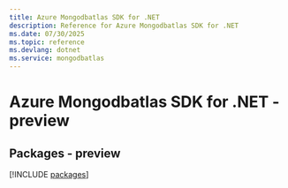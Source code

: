 ```yaml
---
title: Azure Mongodbatlas SDK for .NET
description: Reference for Azure Mongodbatlas SDK for .NET
ms.date: 07/30/2025
ms.topic: reference
ms.devlang: dotnet
ms.service: mongodbatlas
---
```

# Azure Mongodbatlas SDK for .NET - preview
## Packages - preview
[!INCLUDE [packages](mongodbatlas-index.md)]